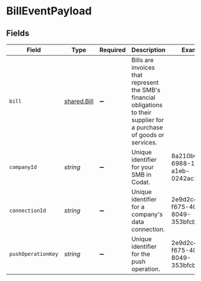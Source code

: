 # BillEventPayload


## Fields

| Field                                                                                                                     | Type                                                                                                                      | Required                                                                                                                  | Description                                                                                                               | Example                                                                                                                   |
| ------------------------------------------------------------------------------------------------------------------------- | ------------------------------------------------------------------------------------------------------------------------- | ------------------------------------------------------------------------------------------------------------------------- | ------------------------------------------------------------------------------------------------------------------------- | ------------------------------------------------------------------------------------------------------------------------- |
| `bill`                                                                                                                    | [shared.Bill](../../../sdk/models/shared/bill.md)                                                                         | :heavy_minus_sign:                                                                                                        | ﻿Bills are invoices that represent the SMB's financial obligations to their supplier for a purchase of goods or services. |                                                                                                                           |
| `companyId`                                                                                                               | *string*                                                                                                                  | :heavy_minus_sign:                                                                                                        | Unique identifier for your SMB in Codat.                                                                                  | 8a210b68-6988-11ed-a1eb-0242ac120002                                                                                      |
| `connectionId`                                                                                                            | *string*                                                                                                                  | :heavy_minus_sign:                                                                                                        | Unique identifier for a company's data connection.                                                                        | 2e9d2c44-f675-40ba-8049-353bfcb5e171                                                                                      |
| `pushOperationKey`                                                                                                        | *string*                                                                                                                  | :heavy_minus_sign:                                                                                                        | Unique identifier for the push operation.                                                                                 | 2e9d2c44-f675-40ba-8049-353bfcb5e171                                                                                      |